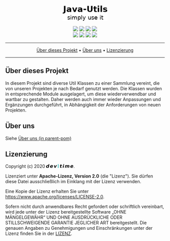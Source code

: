 <p align="center">
 <img src="https://raw.githubusercontent.com/dev-time-tpw/java-utils/main/images/Java-Utils.png">
</p>

<p align="center">
    <a href="https://github.com/dev-time-tpw/java-utils/actions/workflows/build-job.yml" title="Build Job"><img src="https://img.shields.io/github/workflow/status/dev-time-tpw/java-utils/Run%20snapshot%20build-job?logo=GitHub"></a>
    <a href="https://github.com/dev-time-tpw/java-utils/actions/workflows/quality-job.yml" title="Quality Job"><img src="https://img.shields.io/github/workflow/status/dev-time-tpw/java-utils/Run%20quality%20build-job?label=quality-build&logo=GitHub"></a>
    <a href="https://github.com/dev-time-tpw/java-utils/blob/main/LICENSE" title="License"><img src="https://img.shields.io/github/license/dev-time-tpw/java-utils?logo=GitHub"></a>
    <a href="https://github.com/dev-time-tpw/java-utils" title="Last Commit"><img src="https://img.shields.io/github/last-commit/dev-time-tpw/java-utils?logo=GitHub"></a>
	<br>    
    <a href="https://sonarcloud.io/dashboard?id=devtime_java-utils" title="Quality Gate"><img src="https://img.shields.io/sonar/quality_gate/devtime_java-utils?logo=SonarCloud&server=https%3A%2F%2Fsonarcloud.io"></a>
    <a href="https://sonarcloud.io/dashboard?id=devtime_java-utils" title="Successful tests"><img src="https://img.shields.io/sonar/test_success_density/devtime_java-utils?logo=SonarCloud&server=https%3A%2F%2Fsonarcloud.io"></a>
    <a href="https://sonarcloud.io/dashboard?id=devtime_java-utils" title="Coverage"><img src="https://img.shields.io/sonar/coverage/devtime_java-utils?logo=SonarCloud&server=https%3A%2F%2Fsonarcloud.io"></a>
    <a href="https://sonarcloud.io/dashboard?id=devtime_java-utils" title="Lines of code"><img src="https://sonarcloud.io/api/project_badges/measure?project=devtime_java-utils&metric=ncloc"></a>
</p>

<hr />
<p align="center">
    <a href="#über-dieses-projekt">Über dieses Projekt</a> •
    <a href="#über-uns">Über uns</a> •
    <a href="#lizenzierung">Lizenzierung</a>
</p>
<hr />

## Über dieses Projekt

In diesem Projekt sind diverse Util Klassen zu einer Sammlung vereint, die von unseren Projekten je nach Bedarf genutzt werden. Die Klassen wurden in entsprechende Module ausgelagert, um diese wiederverwendbar und wartbar zu gestalten. Daher werden auch immer wieder Anpassungen und Ergänzungen durchgeführt, in Abhängigkeit der Anforderungen von neuen Projekten.

## Über uns

Siehe <a href="https://github.com/dev-time-tpw/parent-pom#über-uns">Über uns (in parent-pom)</a>

## Lizenzierung

Copyright (c) 2020 <img src="https://raw.githubusercontent.com/dev-time-tpw/parent-pom/main/images/dev-time-86x12.png">.

Lizenziert unter **Apache-Lizenz, Version 2.0** (die "Lizenz"). Sie dürfen diese Datei ausschließlich im Einklang mit 
der Lizenz verwenden.

Eine Kopie der Lizenz erhalten Sie unter https://www.apache.org/licenses/LICENSE-2.0.

Sofern nicht durch anwendbares Recht gefordert oder schriftlich vereinbart, wird jede unter der Lizenz bereitgestellte 
Software „OHNE MÄNGELGEWÄHR“ UND OHNE AUSDRÜCKLICHE ODER STILLSCHWEIGENDE GARANTIE JEGLICHER ART bereitgestellt. 
Die genauen Angaben zu Genehmigungen und Einschränkungen unter der Lizenz finden Sie in der [LIZENZ](LICENSE).